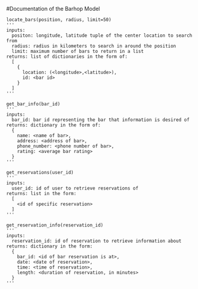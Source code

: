 #Documentation of the Barhop Model 

    locate_bars(position, radius, limit=50)
    '''
    inputs:
      positon: longitude, latitude tuple of the center location to search from
      radius: radius in kilometers to search in around the position
      limit: maximum number of bars to return in a list
    returns: list of dictionaries in the form of: 
      [
        {
          location: (<longitude>,<latitude>), 
          id: <bar id>
        }
      ]
    '''

    get_bar_info(bar_id)
    '''
    inputs:
      bar_id: bar id representing the bar that information is desired of
    returns: dictionary in the form of:
      {
        name: <name of bar>,
        address: <address of bar>,
        phone_number: <phone number of bar>,
        rating: <average bar rating>
      }
    '''

    get_reservations(user_id)
    '''
    inputs:
      user_id: id of user to retrieve reservations of
    returns: list in the form:
      [
        <id of specific reservation>
      ]
    '''

    get_reservation_info(reservation_id)
    '''
    inputs:
      reservation_id: id of reservation to retrieve information about
    returns: dictionary in the form:
      {
        bar_id: <id of bar reservation is at>,
        date: <date of reservation>,
        time: <time of reservation>,
        length: <duration of reservation, in minutes>
      }
    '''